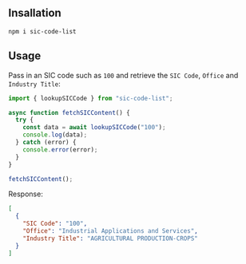 ## Insallation

```npm
npm i sic-code-list
```

## Usage

Pass in an SIC code such as `100` and retrieve the `SIC Code`, `Office` and `Industry Title`:

```js
import { lookupSICCode } from "sic-code-list";

async function fetchSICContent() {
  try {
    const data = await lookupSICCode("100");
    console.log(data);
  } catch (error) {
    console.error(error);
  }
}

fetchSICContent();
```

Response:

```json
[
  {
    "SIC Code": "100",
    "Office": "Industrial Applications and Services",
    "Industry Title": "AGRICULTURAL PRODUCTION-CROPS"
  }
]
```
